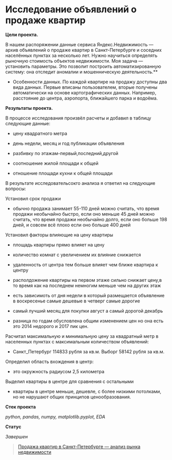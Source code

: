# Исследование объявлений о продаже квартир

**Цели проекта.**

В нашем распоряжении данные сервиса Яндекс.Недвижимость — архив объявлений о продаже квартир в Санкт-Петербурге и соседних населённых пунктах за несколько лет. 
Нужно научиться определять рыночную стоимость объектов недвижимости. Моя задача — установить параметры.
Это позволит построить автоматизированную систему: она отследит аномалии и мошенническую деятельность.**
 * Особенности данных. По каждой квартире на продажу доступны два вида данных. Первые вписаны пользователем, вторые получены автоматически на основе картографических данных. Например, расстояние до центра, аэропорта, ближайшего парка и водоёма.

**Результаты проекта.**

В процессе исследования произвёл расчеты и добавил в таблицу следующие данные:

- цену квадратного метра

- день недели, месяц и год публикации объявления

- разбивку по этажам-первый,последний,другой

- соотношение жилой площади к общей

- отношение площади кухни к общей площади

В результате исследовательсокго анализа я ответил на следующие вопросы:

Установил срок продажи

* обычно продажа занимает 55-110 дней можно считать, что время продажи необычайно быстро, если оно меньше 45 дней можно считать, что время продажи необычайно долго, если оно больше 198 дней, и совсем всё плохо если оно больше 400 дней

Установил факторы влияющие на цену квартиры

* площадь квартиры прямо влияет на цену

* количество комнат с увеличением их влияние снижается

* удаленность от центра тем больше влияет чем ближе квартира к центру

* располдожение квартиры на первом этаже сильно снижает цену,в то время как на последнем немногим меньше чем на других этаж

* есть зависимоть от дня недели в который размещается объявление в воскресенье самые дешевые в четверг самые дорогие

* самый лучший месяц для покупки август а самый дорогой декабрь

* разница по годам обусловлена общим изменением цен но она есть это 2014 недорого и 2017 пик цен.

Расчитал максимальную и минимальную цену за квадратный метр в населенных пунктах с максимальным количеством объявлений:

* Санкт_Петербург 114833 рубля за кв.м. Выборг 58142 рубля за кв.м.

Определил область вхождения в центр:

* это окружность радиусом 2,5 километра

Выделил квартиры в центре для сравнения с остальными

* квартиры в центре меньше, дешевле, с более низкими потолками, но не нарушают общих принципов ценообразования.

**Стек проекта**

_python, pandas, numpy, matplotlib.pyplot, EDA_

**Статус**

_Завершен_
> [Продажа квартир в Санкт-Петербурге — анализ рынка недвижимости](https://github.com/Mikhail-9/yandex_projects_praktimum/blob/master/real_estate_data_analyst/real_estate_data_analyst.ipynb)
